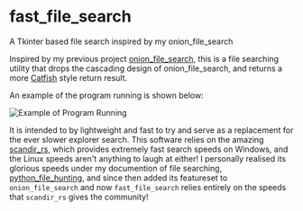 # fast_file_search
A Tkinter based file search inspired by my onion_file_search


Inspired by my previous project [onion_file_search](https://github.com/jimbob88/onion_file_search), this is a file searching utility that drops the cascading design of onion_file_search, and returns a more [Catfish](https://launchpad.net/catfish-search) style return result.

An example of the program running is shown below:

![Example of Program Running](https://user-images.githubusercontent.com/9913366/114072689-74639180-989a-11eb-9878-b03f1865bf47.png)


It is intended to by lightweight and fast to try and serve as a replacement for the ever slower explorer search.
This software relies on the amazing [scandir_rs](https://github.com/brmmm3/scandir-rs), which provides extremely fast search speeds on Windows, and the Linux speeds aren't anything to laugh at either! I personally realised its glorious speeds under my documention of file searching, [python_file_hunting](https://github.com/jimbob88/python_file_hunting), and since then added its featureset to `onion_file_search` and now `fast_file_search` relies entirely on the speeds that `scandir_rs` gives the community!
